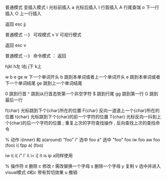<!--
 * _______________#########_______________________ 
 * ______________############_____________________ 
 * ______________#############____________________ 
 * _____________##__###########___________________ 
 * ____________###__######_#####__________________ 
 * ____________###_#######___####_________________ 
 * ___________###__##########_####________________ 
 * __________####__###########_####_______________ 
 * ________#####___###########__#####_____________ 
 * _______######___###_########___#####___________ 
 * _______#####___###___########___######_________ 
 * ______######___###__###########___######_______ 
 * _____######___####_##############__######______ 
 * ____#######__#####################_#######_____ 
 * ____#######__##############################____ 
 * ___#######__######_#################_#######___ 
 * ___#######__######_######_#########___######___ 
 * ___#######____##__######___######_____######___ 
 * ___#######________######____#####_____#####____ 
 * ____######________#####_____#####_____####_____ 
 * _____#####________####______#####_____###______ 
 * ______#####______;###________###______#________ 
 * ________##_______####________####______________ 
 * 
 * @Descripttion: 
 * @version: 0.1
 * @Author: 崩布猪
 * @Date: 2024-02-16 18:38:25
 * @LastEditors: 崩布猪
 * @LastEditTime: 2024-02-17 18:51:02
 -->

<!-- #模式 -->

普通模式 变插入模式
i 光标前插入
a 光标后插入
I 行首插入
A 行尾查瑞
o 下一行插入
O 上一行插入

返回
esc
jj

普通模式 --》 可视模式
v
V 可视行模式

返回
esc 
v

普通模式 --》 命令模式
：
返回

<!-- 普通模式下的光标移动 -->
hjkl
h左 l右
j下 k上

w b e ge
w 下一个单词开头
b 跳到本单词或者上一个单词开头
e 跳到本单词或者下一个单词结尾
ge 跳到上一个单词结尾

0 跳到行首
^ 跳到从行首态势第一个非空字符
$ 跳到行尾
gg 跳到第一行
G  跳到最后一行

f{char} 光标跳到下个{char}所在的位置
F{char} 反向一道道上一个{char}所在的位置
t{char} 光标跳到下个{char}的前一个字符的位置
T{char} 光标反向一抖到上个{char}的后一个字符的位置
; 重复上次的字符查找操作
, 反向查找上次的查找命令

% 动作
i(inner) 和 a(around)
"foo" 
i" 选中 foo
a" 选中 "foo"
 foo
iw foo
aw  foo
(foo)
i( fpp
a( (foo)

iw i( i{ i" i' i\ i< i[ it is ip
a同样使用

% 操作符 
d 删除
c 修改
r 需改替换一个字母
s 删除一个字母
y 复制
v 选中并进入visual模式
d和c 带有剪切效果
u 撤销

